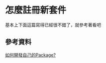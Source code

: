 # 怎麼註冊新套件

基本上下面這篇寫得已經很不錯了，就參考著看吧

## 參考資料
[如何開發自己的Package?](https://old-oomusou.goodjack.tw/laravel/laravel-package-hello-world/)
